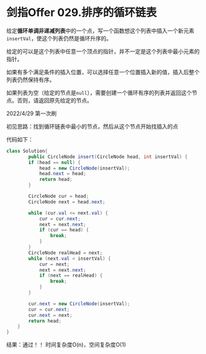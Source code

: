 # 剑指Offer 029.排序的循环链表

给定**循环单调非递减列表**中的一个点，写一个函数想这个列表中插入一个新元素`insertVal`，使这个列表仍然是循环升序的。

给定的可以是这个列表中任意一个顶点的指针，并不一定是这个列表中最小元素的指针。

如果有多个满足条件的插入位置，可以选择任意一个位置插入新的值，插入后整个列表仍然保持有序。

如果列表为空（给定的节点是`null`），需要创建一个循环有序的列表并返回这个节点。否则，请返回原先给定的节点。

2022/4/29 第一次刷

初见思路：找到循环链表中最小的节点，然后从这个节点开始找插入的点

代码如下：

```java
class Solution{
        public CircleNode insert(CircleNode head, int insertVal) {
        if (head == null) {
            head = new CircleNode(insertVal);
            head.next = head;
            return head;
        }

        CircleNode cur = head;
        CircleNode next = head.next;

        while (cur.val <= next.val) {
            cur = cur.next;
            next = next.next;
            if (cur == head) {
                break;
            }
        }
        CircleNode realHead = next;
        while (next.val < insertVal) {
            cur = next;
            next = next.next;
            if (next == realHead) {
                break;
            }
        }

        cur.next = new CircleNode(insertVal);
        cur = cur.next;
        cur.next = next;
        return head;
    }
}
```

结果：通过！！ 时间复杂度O(n)，空间复杂度O(1)
